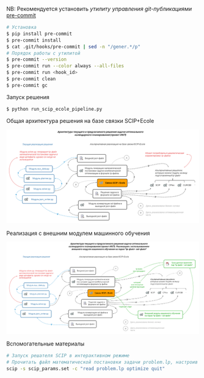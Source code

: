 NB: Рекомендуется установить _утилиту управления git-публикациями_ [pre-commit](https://pre-commit.com)
```bash
# Установка
$ pip install pre-commit
$ pre-commit install
$ cat .git/hooks/pre-commit | sed -n "/gener.*/p"
# Порядок работы с утилитой
$ pre-commit --version
$ pre-commit run --color always --all-files
$ pre-commit run <hook_id>
$ pre-commit clean
$ pre-commit gc
```

Запуск решения
```bash
$ python run_scip_ecole_pipeline.py
```

Общая архитектура решения на базе связки SCIP+Ecole

![image_info](./scip_ecole_model/documentation/prospects_ML_algorithms_for_MILP/figures/architec_scip_ecole.PNG)

Реализация с внешним модулем машинного обучения

![image_info](./scip_ecole_model/documentation/prospects_ML_algorithms_for_MILP/figures/architec_scip_ecole_ml.PNG)

Вспомогательные материалы
```bash
# Запуск решателя SCIP в интерактивном режиме
# Прочитать файл математической постановки задачи problem.lp, настроив сессию с помощью scip_params.set
scip -s scip_params.set -c "read problem.lp optimize quit"
```
